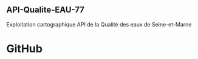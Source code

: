 ## API-Qualite-EAU-77
Exploitation cartographique API de la Qualité des eaux de Seine-et-Marne

# GitHub
